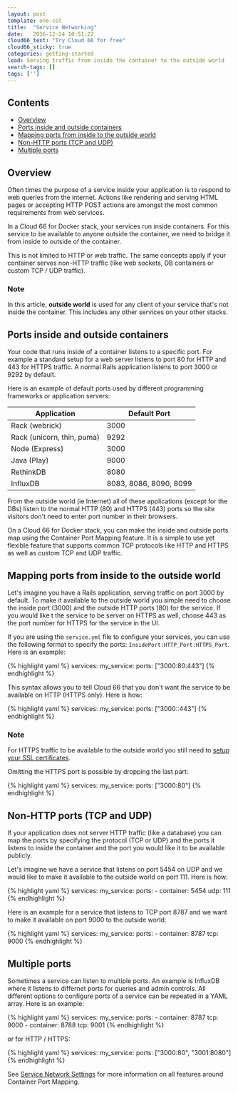 ```yaml
---
layout: post
template: one-col
title:  "Service Networking"
date:   2036-12-24 10:51:22
cloud66_text: "Try Cloud 66 for free"
cloud66_sticky: true
categories: getting-started
lead: Serving traffic from inside the container to the outside world
search-tags: []
tags: ['']
---
```


<h2>Contents</h2>
<ul class="page-toc">
    <li><a href="#overview">Overview</a></li>
    <li><a href="#ports-inside-and-outside">Ports inside and outside containers</a></li>
    <li><a href="#mapping-ports">Mapping ports from inside to the outside world</a></li>
    <li><a href="#non-http">Non-HTTP ports (TCP and UDP)</a></li>
    <li><a href="#multiple-ports">Multiple ports</a></li>
</ul>

<h2 id="overview">Overview</h2>

Often times the purpose of a service inside your application is to respond to web queries from the internet. Actions like rendering and serving HTML pages or accepting HTTP POST actions are amongst the most common requirements from web services.

In a Cloud 66 for Docker stack, your services run inside containers. For this service to be available to anyone outside the container, we need to bridge it from inside to outside of the container.

This is not limited to HTTP or web traffic. The same concepts apply if your container serves non-HTTP traffic (like web sockets, DB containers or custom TCP / UDP traffic).

<div class="notice">
  <h3>Note</h3>
  <p>In this article, <b>outside world</b> is used for any client of your service that's not inside the container. This includes any other services on your other stacks.</p>
</div>

<h2 id="ports-inside-and-outside">Ports inside and outside containers</h2>

Your code that runs inside of a container listens to a specific port. For example a standard setup for a web server listens to port 80 for HTTP and 443 for HTTPS traffic. A normal Rails application listens to port 3000 or 9292 by default.

Here is an example of default ports used by different programming frameworks or application servers:

<table class='table table-bordered table-striped'>
  <thead>
    <tr>
      <th>Application</th>
      <th>Default Port</th>
    </tr>
  </thead>
  <tbody>
    <tr><td>Rack (webrick)</td><td>3000</td></tr>
    <tr><td>Rack (unicorn, thin, puma)</td><td>9292</td></tr>
    <tr><td>Node (Express)</td><td>3000</td></tr>
    <tr><td>Java (Play)</td><td>9000</td></tr>
    <tr><td>RethinkDB</td><td>8080</td></tr>
    <tr><td>InfluxDB</td><td>8083, 8086, 8090, 8099</td></tr>
  </tbody>
</table>

From the outside world (ie Internet) all of these applications (except for the DBs) listen to the normal HTTP (80) and HTTPS (443) ports so the site visitors don't need to enter port number in their browsers.

On a Cloud 66 for Docker stack, you can make the inside and outside ports map using the Container Port Mapping feature. It is a simple to use yet flexible feature that supports common TCP protocols like HTTP and HTTPS as well as custom TCP and UDP traffic.

<h2 id="mapping-ports">Mapping ports from inside to the outside world</h2>

Let's imagine you have a Rails application, serving traffic on port 3000 by default. To make it available to the outside world you simple need to choose the inside port (3000) and the outside HTTP ports (80) for the service. If you would like t the service to be server on HTTPS as well, choose 443 as the port number for HTTPS for the service in the UI.

If you are using the `service.yml` file to configure your services, you can use the following format to specify the ports: `InsidePort:HTTP_Port:HTTPS_Port`. Here is an example:

{% highlight yaml %}
services:
    my_service:
        ports: ["3000:80:443"]
{% endhighlight %}

This syntax allows you to tell Cloud 66 that you don't want the service to be available on HTTP (HTTPS only). Here is how:

{% highlight yaml %}
services:
    my_service:
        ports: ["3000::443"]
{% endhighlight %}

<div class="notice">
  <h3>Note</h3>
  <p>For HTTPS traffic to be available to the outside world you still need to <a href="/stack-add-ins/ssl-certificate">setup your SSL certificates</a>.</p>
</div>

Omitting the HTTPS port is possible by dropping the last part:

{% highlight yaml %}
services:
    my_service:
        ports: ["3000:80"]
{% endhighlight %}

<h2 id="non-http">Non-HTTP ports (TCP and UDP)</h2>

If your application does not server HTTP traffic (like a database) you can map the ports by specifying the protocol (TCP or UDP) and the ports it listens to inside the container and the port you would like it to be available publicly.

Let's imagine we have a service that listens on port 5454 on UDP and we would like to make it available to the outside world on port 111. Here is how:

{% highlight yaml %}
services:
    my_service:
        ports:
          - container: 5454
            udp: 111
{% endhighlight %}

Here is an example for a service that listens to TCP port 8787 and we want to make it available on port 9000 to the outside world:

{% highlight yaml %}
services:
    my_service:
        ports:
          - container: 8787
            tcp: 9000
{% endhighlight %}

<h2 id="multiple-ports">Multiple ports</h2>

Sometimes a service can listen to multiple ports. An example is InfluxDB where it listens to differnet ports for queries and admin controls. All different options to configure ports of a service can be repeated in a YAML array. Here is an example:

{% highlight yaml %}
services:
    my_service:
        ports:
          - container: 8787
            tcp: 9000
          - container: 8788
            tcp: 9001
{% endhighlight %}

or for HTTP / HTTPS:

{% highlight yaml %}
services:
    my_service:
        ports: ["3000:80", "3001:8080"]
{% endhighlight %}

See [Service Network Settings](/network/service-network-settings) for more information on all features around Container Port Mapping.